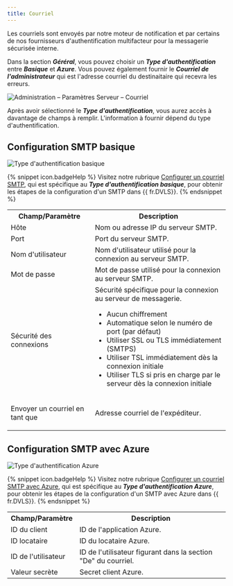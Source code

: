 ```yaml
---
title: Courriel
---
```

Les courriels sont envoyés par notre moteur de notification et par certains de nos fournisseurs d'authentification multifacteur pour la messagerie sécurisée interne.

Dans la section ***Géréral***, vous pouvez choisir un ***Type d'authentification*** entre ***Basique*** et ***Azure***. Vous pouvez également fournir le ***Courriel de l'administrateur*** qui est l'adresse courriel du destinaitaire qui recevra les erreurs.

![Administration – Paramètres Serveur – Courriel](/img/fr/server/ServerOp8013.png) 

Après avoir sélectionné le ***Type d'authentification***, vous aurez accès à davantage de champs à remplir. L'information à fournir dépend du type d'authentification.

## Configuration SMTP basique

![Type d'authentification basique](/img/fr/server/ServerOp2044.png)

{% snippet icon.badgeHelp %}
Visitez notre rubrique [Configurer un courriel SMTP](/fr/kb/devolutions-server/how-to-articles/configure-smtp-server/configure-smtp-email), qui est spécifique au ***Type d'authentification basique***, pour obtenir les étapes de la configuration d'un SMTP dans {{ fr.DVLS}}.
{% endsnippet %}  

<table>
	<tr>
		<th>
Champ/Paramètre 
		</th>
		<th>
Description 
		</th>
	</tr>
	<tr>
		<td>
Hôte 
		</td>
		<td>
Nom ou adresse IP du serveur SMTP. 
		</td>
	</tr>
	<tr>
		<td>
Port 
		</td>
		<td>
Port du serveur SMTP. 
		</td>
	</tr>
	<tr>
		<td>
Nom d'utilisateur 
		</td>
		<td>
Nom d'utilisateur utilisé pour la connexion au serveur SMTP. 
		</td>
	</tr>
	<tr>
		<td>
Mot de passe 
		</td>
		<td>
Mot de passe utilisé pour la connexion au serveur SMTP. 
		</td>
	</tr>
	<tr>
		<td>
Sécurité des connexions 
		</td>
		<td>
Sécurité spécifique pour la connexion au serveur de messagerie.

* Aucun chiffrement 
* Automatique selon le numéro de port (par défaut)
* Utiliser SSL ou TLS immédiatement (SMTPS) 
* Utiliser TSL immédiatement dès la connexion initiale 
* Utiliser TLS si pris en charge par le serveur dès la connexion initiale 
		</td>
	</tr>
	<tr>
		<td>
Envoyer un courriel en tant que 
		</td>
		<td>
Adresse courriel de l'expéditeur. 
		</td>
	</tr>
</table>

## Configuration SMTP avec Azure

![Type d'authentification Azure](/img/fr/server/ServerOp2045.png)

{% snippet icon.badgeHelp %}
Visitez notre rubrique [Configurer un courriel SMTP avec Azure](/fr/kb/devolutions-server/how-to-articles/configure-smtp-server/configure-smtp-email-azure), qui est spécifique au ***Type d'authentification Azure***, pour obtenir les étapes de la configuration d'un SMTP avec Azure dans {{ fr.DVLS}}.
{% endsnippet %}  

<table>
	<tr>
		<th>
Champ/Paramètre 
		</th>
		<th>
Description 
		</th>
	</tr>
	<tr>
		<td>
ID du client 
		</td>
		<td>
ID de l'application Azure.
		</td>
	</tr>
	<tr>
		<td>
ID locataire 
		</td>
		<td>
ID du locataire Azure.
		</td>
	</tr>
	<tr>
		<td>
ID de l'utilisateur 
		</td>
		<td>
ID de l'utilisateur figurant dans la section "De" du courriel.
		</td>
	</tr>
	<tr>
		<td>
Valeur secrète 
		</td>
		<td>
Secret client Azure.
		</td>
	</tr>
</table>
